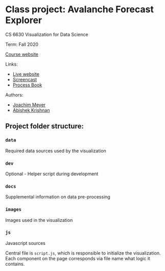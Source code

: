 # Class project: Avalanche Forecast Explorer
CS 6630 Visualization for Data Science

Term: Fall 2020

<a href="http://dataviscourse.net/2020/index.html" target="_blank">Course website</a>

Links: 
* <a href="https://uofu-cryosphere.github.io/dataviscourse-pr-avalanche-explorer/" target="_blank">Live website</a>
* <a href="https://youtu.be/2J-Xp8WJ9pQ" target="_blank">Screencast</a>
* <a href="https://docs.google.com/document/d/1AtLpqcJ-IBaIdmDlyI9NxhX3IT9tvvLtYzETEXZ5rg4" target="_blank">Process Book</a>

Authors:
* [Joachim Meyer](https://github.com/jomey)
* [Abishek Krishnan](https://github.com/github4ak)


## Project folder structure:
### `data`
Required data sources used by the visualization
### `dev`
Optional - Helper script during development
### `docs`
Supplemental information on data pre-processing
### `images`
Images used in the visualization
### `js`
Javascript sources

Central file is `script.js`, which is responsible to initialize the visualization.
Each component on the page corresponds via file name what logic it contains.